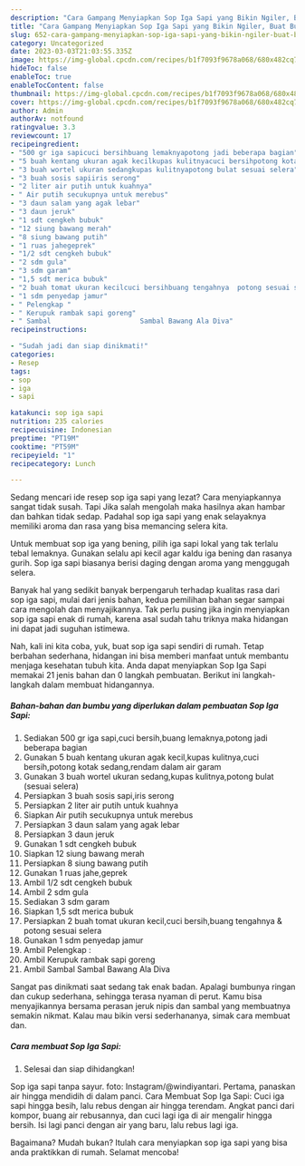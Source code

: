 ```yaml
---
description: "Cara Gampang Menyiapkan Sop Iga Sapi yang Bikin Ngiler, Buat Buka Puasa Enak"
title: "Cara Gampang Menyiapkan Sop Iga Sapi yang Bikin Ngiler, Buat Buka Puasa Enak"
slug: 652-cara-gampang-menyiapkan-sop-iga-sapi-yang-bikin-ngiler-buat-buka-puasa-enak
category: Uncategorized
date: 2023-03-03T21:03:55.335Z
image: https://img-global.cpcdn.com/recipes/b1f7093f9678a068/680x482cq70/sop-iga-sapi-foto-resep-utama.jpg
hideToc: false
enableToc: true
enableTocContent: false
thumbnail: https://img-global.cpcdn.com/recipes/b1f7093f9678a068/680x482cq70/sop-iga-sapi-foto-resep-utama.jpg
cover: https://img-global.cpcdn.com/recipes/b1f7093f9678a068/680x482cq70/sop-iga-sapi-foto-resep-utama.jpg
author: Admin
authorAv: notfound
ratingvalue: 3.3
reviewcount: 17
recipeingredient:
- "500 gr iga sapicuci bersihbuang lemaknyapotong jadi beberapa bagian"
- "5 buah kentang ukuran agak kecilkupas kulitnyacuci bersihpotong kotak sedangrendam dalam air garam"
- "3 buah wortel ukuran sedangkupas kulitnyapotong bulat sesuai selera"
- "3 buah sosis sapiiris serong"
- "2 liter air putih untuk kuahnya"
- " Air putih secukupnya untuk merebus"
- "3 daun salam yang agak lebar"
- "3 daun jeruk"
- "1 sdt cengkeh bubuk"
- "12 siung bawang merah"
- "8 siung bawang putih"
- "1 ruas jahegeprek"
- "1/2 sdt cengkeh bubuk"
- "2 sdm gula"
- "3 sdm garam"
- "1,5 sdt merica bubuk"
- "2 buah tomat ukuran kecilcuci bersihbuang tengahnya  potong sesuai selera"
- "1 sdm penyedap jamur"
- " Pelengkap "
- " Kerupuk rambak sapi goreng"
- " Sambal                      Sambal Bawang Ala Diva"
recipeinstructions:

- "Sudah jadi dan siap dinikmati!"
categories:
- Resep
tags:
- sop
- iga
- sapi

katakunci: sop iga sapi 
nutrition: 235 calories
recipecuisine: Indonesian
preptime: "PT19M"
cooktime: "PT59M"
recipeyield: "1"
recipecategory: Lunch

---
```



Sedang mencari ide resep sop iga sapi yang lezat? Cara menyiapkannya sangat tidak susah. Tapi Jika salah mengolah maka hasilnya akan hambar dan bahkan tidak sedap. Padahal sop iga sapi yang enak selayaknya memiliki aroma dan rasa yang bisa memancing selera kita.


Untuk membuat sop iga yang bening, pilih iga sapi lokal yang tak terlalu tebal lemaknya. Gunakan selalu api kecil agar kaldu iga bening dan rasanya gurih. Sop iga sapi biasanya berisi daging dengan aroma yang menggugah selera.

Banyak hal yang sedikit banyak berpengaruh terhadap kualitas rasa dari sop iga sapi, mulai dari jenis bahan, kedua pemilihan bahan segar sampai cara mengolah dan menyajikannya. Tak perlu pusing jika ingin menyiapkan sop iga sapi enak di rumah, karena asal sudah tahu triknya maka hidangan ini dapat jadi suguhan istimewa.


Nah, kali ini kita coba, yuk, buat sop iga sapi sendiri di rumah. Tetap berbahan sederhana, hidangan ini bisa memberi manfaat untuk membantu menjaga kesehatan tubuh kita. Anda dapat menyiapkan Sop Iga Sapi memakai 21 jenis bahan dan 0 langkah pembuatan. Berikut ini langkah-langkah dalam membuat hidangannya.

<!--inarticleads1-->

##### Bahan-bahan dan bumbu yang diperlukan dalam pembuatan Sop Iga Sapi:

1. Sediakan 500 gr iga sapi,cuci bersih,buang lemaknya,potong jadi beberapa bagian
1. Gunakan 5 buah kentang ukuran agak kecil,kupas kulitnya,cuci bersih,potong kotak sedang,rendam dalam air garam
1. Gunakan 3 buah wortel ukuran sedang,kupas kulitnya,potong bulat (sesuai selera)
1. Persiapkan 3 buah sosis sapi,iris serong
1. Persiapkan 2 liter air putih untuk kuahnya
1. Siapkan  Air putih secukupnya untuk merebus
1. Persiapkan 3 daun salam yang agak lebar
1. Persiapkan 3 daun jeruk
1. Gunakan 1 sdt cengkeh bubuk
1. Siapkan 12 siung bawang merah
1. Persiapkan 8 siung bawang putih
1. Gunakan 1 ruas jahe,geprek
1. Ambil 1/2 sdt cengkeh bubuk
1. Ambil 2 sdm gula
1. Sediakan 3 sdm garam
1. Siapkan 1,5 sdt merica bubuk
1. Persiapkan 2 buah tomat ukuran kecil,cuci bersih,buang tengahnya &amp; potong sesuai selera
1. Gunakan 1 sdm penyedap jamur
1. Ambil  Pelengkap :
1. Ambil  Kerupuk rambak sapi goreng
1. Ambil  Sambal                      Sambal Bawang Ala Diva


Sangat pas dinikmati saat sedang tak enak badan. Apalagi bumbunya ringan dan cukup sederhana, sehingga terasa nyaman di perut. Kamu bisa menyajikannya bersama perasan jeruk nipis dan sambal yang membuatnya semakin nikmat. Kalau mau bikin versi sederhananya, simak cara membuat dan. 

<!--inarticleads2-->

##### Cara membuat Sop Iga Sapi:


1. Selesai dan siap dihidangkan!

Sop iga sapi tanpa sayur. foto: Instagram/@windiyantari. Pertama, panaskan air hingga mendidih di dalam panci. Cara Membuat Sop Iga Sapi: Cuci iga sapi hingga besih, lalu rebus dengan air hingga terendam. Angkat panci dari kompor, buang air rebusannya, dan cuci lagi iga di air mengalir hingga bersih. Isi lagi panci dengan air yang baru, lalu rebus lagi iga. 

Bagaimana? Mudah bukan? Itulah cara menyiapkan sop iga sapi yang bisa anda praktikkan di rumah. Selamat mencoba!
